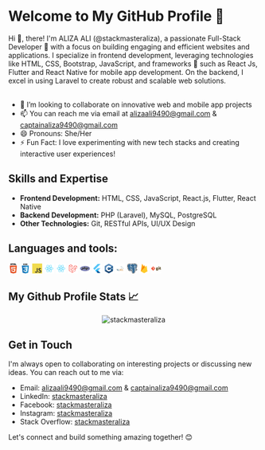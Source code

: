 # Welcome to My GitHub Profile 👋

Hi 👋, there! I'm ALIZA ALI (@stackmasteraliza), a passionate Full-Stack Developer 👀 with a focus on building engaging and efficient websites and applications. I specialize in frontend development, leveraging technologies like HTML, CSS, Bootstrap, JavaScript, and frameworks 🌱 such as React Js, Flutter and React Native for mobile app development. On the backend, I excel in using Laravel to create robust and scalable web solutions. <br><br>

- 💞️ I’m looking to collaborate on innovative web and mobile app projects
- 📫 You can reach me via email at [alizaali9490@gmail.com](mailto:alizaali9490@gmail.com) & [captainaliza9490@gmail.com](mailto:captainaliza9490@gmail.com)
- 😄 Pronouns: She/Her
- ⚡ Fun Fact: I love experimenting with new tech stacks and creating interactive user experiences!

## Skills and Expertise

- **Frontend Development:** HTML, CSS, JavaScript, React.js, Flutter, React Native
- **Backend Development:** PHP (Laravel), MySQL, PostgreSQL
- **Other Technologies:** Git, RESTful APIs, UI/UX Design

## Languages and tools: 

<code><img height="20" src="https://raw.githubusercontent.com/github/explore/80688e429a7d4ef2fca1e82350fe8e3517d3494d/topics/html/html.png"></code>
<code><img height="20" src="https://raw.githubusercontent.com/github/explore/80688e429a7d4ef2fca1e82350fe8e3517d3494d/topics/css/css.png"></code>
<code><img height="20" src="https://raw.githubusercontent.com/github/explore/80688e429a7d4ef2fca1e82350fe8e3517d3494d/topics/javascript/javascript.png"></code>
<code><img height="20" src="https://raw.githubusercontent.com/github/explore/80688e429a7d4ef2fca1e82350fe8e3517d3494d/topics/react/react.png"></code>
<code><img height="20" src="https://raw.githubusercontent.com/github/explore/80688e429a7d4ef2fca1e82350fe8e3517d3494d/topics/react-native/react-native.png"></code>
<code><img height="20" src="https://raw.githubusercontent.com/github/explore/80688e429a7d4ef2fca1e82350fe8e3517d3494d/topics/laravel/laravel.png"></code>
<code><img height="20" src="https://raw.githubusercontent.com/github/explore/80688e429a7d4ef2fca1e82350fe8e3517d3494d/topics/php/php.png"></code>
<code><img height="20" src="https://raw.githubusercontent.com/github/explore/80688e429a7d4ef2fca1e82350fe8e3517d3494d/topics/flutter/flutter.png"></code>
<code><img height="20" src="https://raw.githubusercontent.com/github/explore/80688e429a7d4ef2fca1e82350fe8e3517d3494d/topics/cpp/cpp.png"></code>
<code><img height="20" src="https://raw.githubusercontent.com/github/explore/80688e429a7d4ef2fca1e82350fe8e3517d3494d/topics/mysql/mysql.png"></code>
<code><img height="20" src="https://raw.githubusercontent.com/github/explore/80688e429a7d4ef2fca1e82350fe8e3517d3494d/topics/postgresql/postgresql.png"></code>
<code><img height="20" src="https://raw.githubusercontent.com/github/explore/80688e429a7d4ef2fca1e82350fe8e3517d3494d/topics/firebase/firebase.png"></code>
<code><img height="20" src="https://raw.githubusercontent.com/github/explore/80688e429a7d4ef2fca1e82350fe8e3517d3494d/topics/git/git.png"></code>

## My Github Profile Stats 📈

  <p align="center"> <img src="https://github-readme-stats.vercel.app/api?username=stackmasteraliza&show_icons=true&theme=gotham" alt="stackmasteraliza" />

## Get in Touch

I'm always open to collaborating on interesting projects or discussing new ideas. You can reach out to me via:

- Email: [alizaali9490@gmail.com](mailto:alizaali9490@gmail.com) & [captainaliza9490@gmail.com](mailto:captainaliza9490@gmail.com)
- LinkedIn: [stackmasteraliza](https://www.linkedin.com/in/stackmasteraliza/)
- Facebook: [stackmasteraliza](https://www.facebook.com/stackmasteraliza/)
- Instagram: [stackmasteraliza](https://www.instagram.com/stackmasteraliza/)
- Stack Overflow: [stackmasteraliza](https://stackoverflow.com/users/29378422/stack-master-aliza)

Let's connect and build something amazing together! 😊

